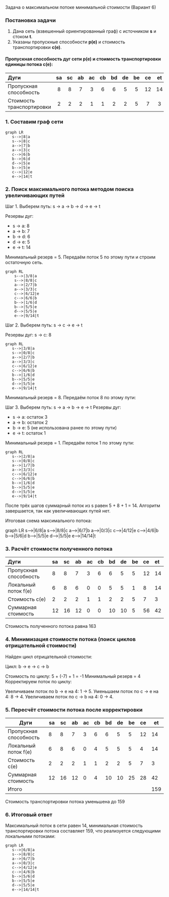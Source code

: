 Задача о максимальном потоке минимальной стоимости (Вариант 6)

### Постановка задачи
1. Дана сеть (взвешенный ориентированный граф) с источником **s** и стоком **t**.
2. Указаны пропускные способности **p(e)** и стоимость транспортировки **c(e)**.

#### Пропускная способность дуг сети **p(e)** и стоимость транспортировки единицы потока **c(e)**:
| Дуги                      | sa | sс | ab | ac | cb | bd | de | be | ce | et |
|:--------------------------|:--:|:--:|:--:|:--:|:--:|:--:|:--:|:--:|:--:|:--:|
| Пропускная способность    | 8  | 8  | 7  | 3  | 6  | 6  | 5  | 5  | 12 | 14 |
| Стоимость транспортировки | 2  | 2  | 2  | 1  | 1  | 2  | 2  | 5  | 7  | 3  |

### 1. Составим граф сети

```mermaid
graph LR
   s-->|8|a
   s-->|8|c
   a-->|7|b
   a-->|3|c
   c-->|6|b
   b-->|6|d
   d-->|5|e
   b-->|5|e
   c-->|12|e
   e-->|14|t
```

### 2. Поиск максимального потока методом поиска увеличивающих путей

 Шаг 1. Выберем путь: s → a → b → d → e → t

 Резервы дуг:
 - s → a: 8
 - a → b: 7
 - b → d: 6
 - d → e: 5
 - e → t: 14

 Минимальный резерв = 5. Передаём поток 5 по этому пути и строим остаточную сеть.

```mermaid
graph RL
    s-->|3/8|a
    s-->|8/8|c
    a-->|2/7|b
    a-->|3/3|c
    c-->|6/12|e
    c-->|6/6|b
    b-->|1/6|d
    b-->|5/5|e
    d-->|5/5|e
    e-->|9/14|t

```

Шаг 2. Выберем путь: s → c → e → t

Резервы дуг:
s → c: 8

 ```mermaid
graph RL
    s-->|3/8|a
    s-->|0/8|c
    a-->|2/7|b
    a-->|3/3|c
    c-->|6/12|e
    c-->|6/6|b
    b-->|1/6|d
    b-->|5/5|e
    d-->|5/5|e
    e-->|9/14|t
 ```

 Минимальный резерв = 8. Передаём поток 8 по этому пути:

 Шаг 3. Выберем путь: s → a → b → e → t
 Резервы дуг:
 - s → a: остаток 3
 - a → b: остаток 2
 - b → e: 5 (не использована ранее по этому пути)
 - e → t: остаток 1

 Минимальный резерв = 1. Передаём поток 1 по этому пути:

 ```mermaid
 graph RL
    s-->|2/8|a
    s-->|0/8|c
    a-->|1/7|b
    a-->|3/3|c
    c-->|6/12|e
    c-->|6/6|b
    b-->|1/6|d
    b-->|5/5|e
    d-->|5/5|e
    e-->|9/14|t

 ```


После трёх шагов суммарный поток из s равен 5 + 8 + 1 = 14. Алгоритм завершается, так как увеличивающих путей нет.

Итоговая схема максимального потока:

graph LR
    s-->|6/8|a
    s-->|8/8|c
    a-->|6/7|b
    a-->|0/3|c
    c-->|4/12|e
    c-->|4/6|b
    b-->|5/6|d
    b-->|5/5|e
    d-->|5/5|e
    e-->|14/14|t


 ### 3. Расчёт стоимости полученного потока

| Дуги   | sa   | sc   | ab   | ac   | cb   | bd   | de   | be   | ce   | et   |
| :----- | :--- | :--- | :--- | :--- | :--- | :--- | :--- | :--- | :--- | :--- |
| Пропускная способность | 8    | 8    | 7    | 3    | 6    | 6    | 5    | 5    | 12   | 14   |
| Локальный поток f(e)   | 6    | 8    | 6    | 0    | 0    | 5    | 5    | 1    | 8    | 14   |
| Стоимость c(e)       | 2    | 2    | 2    | 1    | 1    | 2    | 2    | 5    | 7    | 3    |
| Суммарная стоимость   | 12   | 16   | 12   | 0    | 0    | 10   | 10   | 5    | 56   | 42   |

Стоимость полученного потока равна 163

 ### 4. Минимизация стоимости потока (поиск циклов отрицательной стоимости)

Найден цикл отрицательной стоимости:

Цикл: b → e → c → b

Стоимость по циклу: 5 + (-7) + 1 = -1
Минимальный резерв = 4
Корректируем поток по циклу:

Увеличиваем поток по b → e на 4: 1 → 5.
Уменьшаем поток по c → e на 4: 8 → 4.
Увеличиваем поток по c → b на 4: 0 → 4.

 ### 5. Пересчёт стоимости потока после корректировки

 | Дуги                  | sa  | sc  | ab  | ac  | cb  | bd  | de  | be  | ce  | et  |
| --------------------- | --- | --- | --- | --- | --- | --- | --- | --- | --- | --- |
| Пропускная способность | 8   | 8   | 7   | 3   | 6   | 6   | 5   | 5   | 12  | 14  |
| Локальный поток f(e)   | 6   | 8   | 6   | 0   | 4   | 5   | 5   | 5   | 4   | 14  |
| Стоимость c(e)       | 2   | 2   | 2   | 1   | 1   | 2   | 2   | 5   | 7   | 3   |
| Суммарная стоимость   | 12  | 16  | 12  | 0   | 4   | 10  | 10  | 25  | 28  | 42  |
| Итого                  |  |  |  |  |  |  |  |  |  | 159 |

 Стоимость транспортировки потока уменьшена до 159

 ### 6. Итоговый ответ
 Максимальный поток в сети равен 14, минимальная стоимость транспортировки потока составляет 159, что реализуется следующими локальными потоками:

 ```mermaid
 graph LR
    s-->|6/8|a
    s-->|8/8|c
    a-->|6/7|b
    a-->|0/3|c
    c-->|4/12|e
    c-->|4/6|b
    b-->|5/6|d
    b-->|5/5|e
    d-->|5/5|e
    e-->|14/14|t
 ```